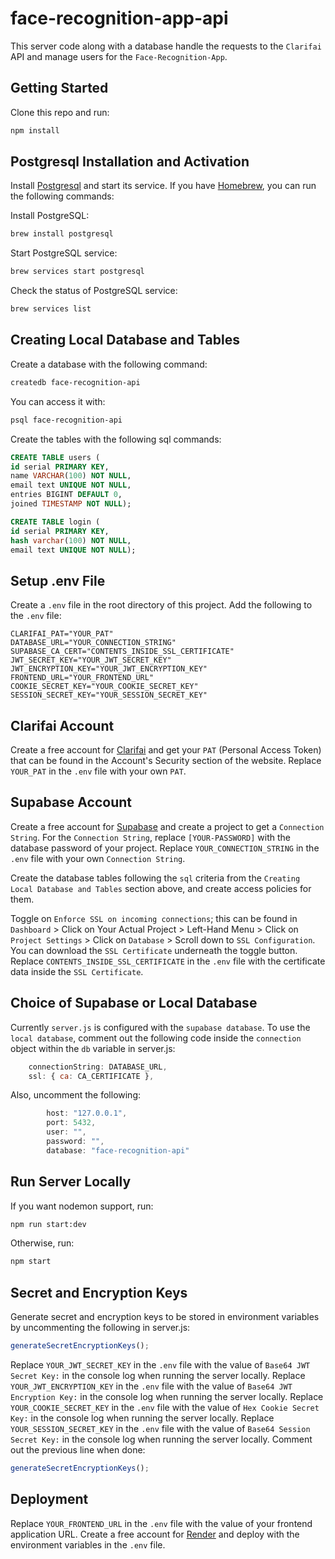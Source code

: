 # face-recognition-app-api

This server code along with a database handle the requests to the `Clarifai` API and manage users for the `Face-Recognition-App`.

## Getting Started

Clone this repo and run:

```bash
npm install
```

## Postgresql Installation and Activation

Install [Postgresql](https://www.postgresql.org/) and start its service. If you have [Homebrew](https://brew.sh/), you can run the following commands:

Install PostgreSQL:

```bash
brew install postgresql
```

Start PostgreSQL service:

```bash
brew services start postgresql
```

Check the status of PostgreSQL service:

```bash
brew services list
```

## Creating Local Database and Tables

Create a database with the following command:

```bash
createdb face-recognition-api
```

You can access it with:

```bash
psql face-recognition-api
```

Create the tables with the following sql commands:

```sql
CREATE TABLE users (
id serial PRIMARY KEY,
name VARCHAR(100) NOT NULL,
email text UNIQUE NOT NULL,
entries BIGINT DEFAULT 0,
joined TIMESTAMP NOT NULL);
```

```sql
CREATE TABLE login (
id serial PRIMARY KEY,
hash varchar(100) NOT NULL,
email text UNIQUE NOT NULL);
```

## Setup .env File

Create a `.env` file in the root directory of this project. Add the following to the `.env` file:

```.env
CLARIFAI_PAT="YOUR_PAT"
DATABASE_URL="YOUR_CONNECTION_STRING"
SUPABASE_CA_CERT="CONTENTS_INSIDE_SSL_CERTIFICATE"
JWT_SECRET_KEY="YOUR_JWT_SECRET_KEY"
JWT_ENCRYPTION_KEY="YOUR_JWT_ENCRYPTION_KEY"
FRONTEND_URL="YOUR_FRONTEND_URL"
COOKIE_SECRET_KEY="YOUR_COOKIE_SECRET_KEY"
SESSION_SECRET_KEY="YOUR_SESSION_SECRET_KEY"
```

## Clarifai Account

Create a free account for [Clarifai](https://www.clarifai.com/) and get your `PAT` (Personal Access Token) that can be found in the Account's Security section of the website. Replace `YOUR_PAT` in the `.env` file with your own `PAT`.

## Supabase Account

Create a free account for [Supabase](https://supabase.com/) and create a project to get a `Connection String`. For the `Connection String`, replace `[YOUR-PASSWORD]` with the database password of your project. Replace `YOUR_CONNECTION_STRING` in the `.env` file with your own `Connection String`.

Create the database tables following the `sql` criteria from the `Creating Local Database and Tables` section above, and create access policies for them.

Toggle on `Enforce SSL on incoming connections`; this can be found in `Dashboard` > Click on Your Actual Project > Left-Hand Menu > Click on `Project Settings` > Click on `Database` > Scroll down to `SSL Configuration`. You can download the `SSL Certificate` underneath the toggle button. Replace `CONTENTS_INSIDE_SSL_CERTIFICATE` in the `.env` file with the certificate data inside the `SSL Certificate`.

## Choice of Supabase or Local Database

Currently `server.js` is configured with the `supabase database`. To use the `local database`, comment out the following code inside the `connection` object within the `db` variable in server.js:

```js
    connectionString: DATABASE_URL,
    ssl: { ca: CA_CERTIFICATE },
```

Also, uncomment the following:

```js
        host: "127.0.0.1",
        port: 5432,
        user: "",
        password: "",
        database: "face-recognition-api"
```

## Run Server Locally

If you want nodemon support, run:

```bash
npm run start:dev
```

Otherwise, run:

```bash
npm start
```

## Secret and Encryption Keys

Generate secret and encryption keys to be stored in environment variables by uncommenting the following in server.js:

```js
generateSecretEncryptionKeys();
```

Replace `YOUR_JWT_SECRET_KEY` in the `.env` file with the value of `Base64 JWT Secret Key:` in the console log when running the server locally. Replace `YOUR_JWT_ENCRYPTION_KEY` in the `.env` file with the value of `Base64 JWT Encryption Key:` in the console log when running the server locally. Replace `YOUR_COOKIE_SECRET_KEY` in the `.env` file with the value of `Hex Cookie Secret Key:` in the console log when running the server locally. Replace `YOUR_SESSION_SECRET_KEY` in the `.env` file with the value of `Base64 Session Secret Key:` in the console log when running the server locally. Comment out the previous line when done:

```js
generateSecretEncryptionKeys();
```

## Deployment

Replace `YOUR_FRONTEND_URL` in the `.env` file with the value of your frontend application URL. Create a free account for [Render](https://render.com/docs) and deploy with the environment variables in the `.env` file.
